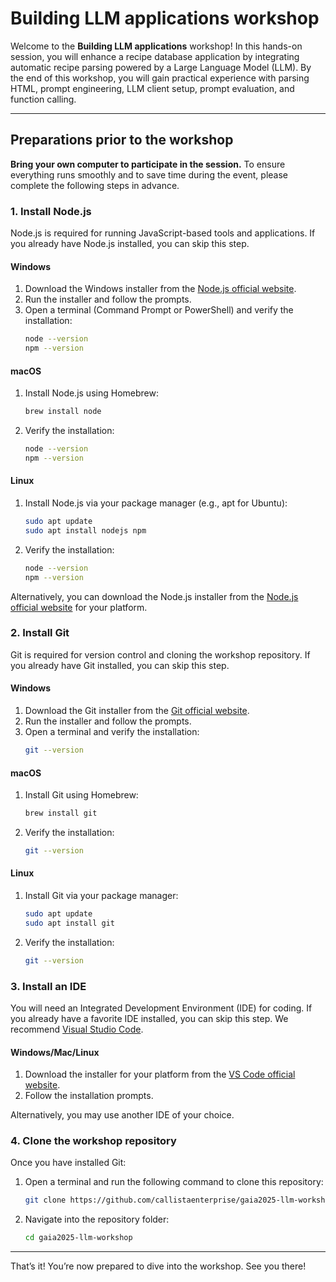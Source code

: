 # Building LLM applications workshop

Welcome to the **Building LLM applications** workshop! In this hands-on session, you will enhance a recipe database application by integrating automatic recipe parsing powered by a Large Language Model (LLM). By the end of this workshop, you will gain practical experience with parsing HTML, prompt engineering, LLM client setup, prompt evaluation, and function calling.

---

## Preparations prior to the workshop


**Bring your own computer to participate in the session.** To ensure everything runs smoothly and to save time during the event, please complete the following steps in advance. 

### 1. Install Node.js
Node.js is required for running JavaScript-based tools and applications. If you already have Node.js installed, you can skip this step.

#### Windows
1. Download the Windows installer from the [Node.js official website](https://nodejs.org/).
2. Run the installer and follow the prompts.
3. Open a terminal (Command Prompt or PowerShell) and verify the installation:
   ```bash
   node --version
   npm --version
   ```

#### macOS
1. Install Node.js using Homebrew:
   ```bash
   brew install node
   ```
2. Verify the installation:
   ```bash
   node --version
   npm --version
   ```

#### Linux
1. Install Node.js via your package manager (e.g., apt for Ubuntu):
   ```bash
   sudo apt update
   sudo apt install nodejs npm
   ```
2. Verify the installation:
   ```bash
   node --version
   npm --version
   ```

Alternatively, you can download the Node.js installer from the [Node.js official website](https://nodejs.org/) for your platform.

### 2. Install Git
Git is required for version control and cloning the workshop repository. If you already have Git installed, you can skip this step.

#### Windows
1. Download the Git installer from the [Git official website](https://git-scm.com/).
2. Run the installer and follow the prompts.
3. Open a terminal and verify the installation:
   ```bash
   git --version
   ```

#### macOS
1. Install Git using Homebrew:
   ```bash
   brew install git
   ```
2. Verify the installation:
   ```bash
   git --version
   ```

#### Linux
1. Install Git via your package manager:
   ```bash
   sudo apt update
   sudo apt install git
   ```
2. Verify the installation:
   ```bash
   git --version
   ```

### 3. Install an IDE
You will need an Integrated Development Environment (IDE) for coding. If you already have a favorite IDE installed, you can skip this step. We recommend [Visual Studio Code](https://code.visualstudio.com/).

#### Windows/Mac/Linux
1. Download the installer for your platform from the [VS Code official website](https://code.visualstudio.com/).
2. Follow the installation prompts.

Alternatively, you may use another IDE of your choice.

### 4. Clone the workshop repository
Once you have installed Git:

1. Open a terminal and run the following command to clone this repository:
   ```bash
   git clone https://github.com/callistaenterprise/gaia2025-llm-workshop.git
   ```
2. Navigate into the repository folder:
   ```bash
   cd gaia2025-llm-workshop
   ```

---

That’s it! You’re now prepared to dive into the workshop. See you there!
